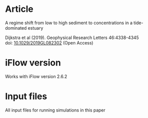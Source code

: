 # Article
A regime shift from low to high sediment to concentrations in a tide-dominated estuary

Dijkstra et al (2019). Geophysical Research Letters 46:4338-4345 \
doi: [10.1029/2019GL082302](https://doi.org/10.1029/2019GL082302) (Open Access) 

# iFlow version
Works with iFlow version 2.6.2

# Input files  
All input files for running simulations in this paper